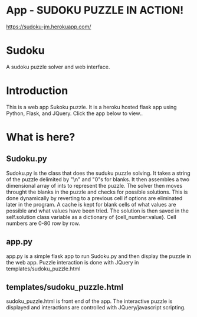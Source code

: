# App - SUDOKU PUZZLE IN ACTION!
https://sudoku-jm.herokuapp.com/

# Sudoku
A sudoku puzzle solver and web interface.


# Introduction
This is a web app Sukoku puzzle. It is a heroku hosted flask app using Python, Flask, and JQuery. Click the app below to view..

# What is here?

## Sudoku.py
Sudoku.py is the class that does the suduku puzzle solving. It takes a string of the puzzle delimited by "\n" and "0"s for blanks. It then assembles a two dimensional array of ints to represent the puzzle. The solver then moves throught the blanks in the puzzle and checks for possible solutions. This is done dynamically by reverting to a previous cell if options are eliminated later in the program. A cache is kept for blank cells of what values are possible and what values have been tried. The solution is then saved in the self.solution class variable as a dictionary of {cell_number:value}. Cell numbers are 0-80 row by row.

## app.py
app.py is a simple flask app to run Sudoku.py and then display the puzzle in the web app. Puzzle interaction is done with JQuery in templates/sudoku_puzzle.html

## templates/sudoku_puzzle.html
sudoku_puzzle.html is front end of the app. The interactive puzzle is displayed and interactions are controlled with JQuery/javascript scripting.
